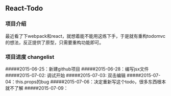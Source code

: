 ## React-Todo
### 项目介绍
最近看了下webpack和react，就想着能不能用这练下手，于是就有重构todomvc的想法，反正提供了原型，只需要重构功能即可。
### 项目进度 changelist
#####2015-06-25：新建github项目
#####2015-06-28：编写jsx文件
#####2015-07-02: 调试开始
#####2015-07-03: 双击编辑
#####2015-07-04：this.props的bug
#####2015-07-06：决定重新写这个todo，很多东西根本就不了解
#####2015-07-09：
